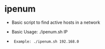 # ipenum
- Basic script to find active hosts in a network

* Basic Usage: ./ipenum.sh IP
  
*      Example: ./ipenum.sh 192.168.0
